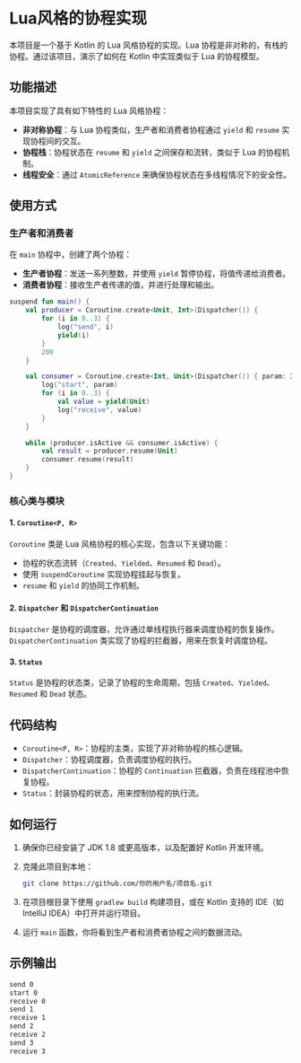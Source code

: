 # Lua风格的协程实现

本项目是一个基于 Kotlin 的 Lua 风格协程的实现。Lua 协程是非对称的，有栈的协程。通过该项目，演示了如何在 Kotlin 中实现类似于 Lua 的协程模型。

## 功能描述

本项目实现了具有如下特性的 Lua 风格协程：

- **非对称协程**：与 Lua 协程类似，生产者和消费者协程通过 `yield` 和 `resume` 实现协程间的交互。
- **协程栈**：协程状态在 `resume` 和 `yield` 之间保存和流转，类似于 Lua 的协程机制。
- **线程安全**：通过 `AtomicReference` 来确保协程状态在多线程情况下的安全性。

## 使用方式

### 生产者和消费者

在 `main` 协程中，创建了两个协程：

- **生产者协程**：发送一系列整数，并使用 `yield` 暂停协程，将值传递给消费者。
- **消费者协程**：接收生产者传递的值，并进行处理和输出。

```kotlin
suspend fun main() {
    val producer = Coroutine.create<Unit, Int>(Dispatcher()) {
        for (i in 0..3) {
            log("send", i)
            yield(i)
        }
        200
    }

    val consumer = Coroutine.create<Int, Unit>(Dispatcher()) { param: Int ->
        log("start", param)
        for (i in 0..3) {
            val value = yield(Unit)
            log("receive", value)
        }
    }

    while (producer.isActive && consumer.isActive) {
        val result = producer.resume(Unit)
        consumer.resume(result)
    }
}
```
### 核心类与模块

#### 1. **`Coroutine<P, R>`**

`Coroutine` 类是 Lua 风格协程的核心实现，包含以下关键功能：

- 协程的状态流转（`Created`、`Yielded`、`Resumed` 和 `Dead`）。
- 使用 `suspendCoroutine` 实现协程挂起与恢复。
- `resume` 和 `yield` 的协同工作机制。

#### 2. **`Dispatcher` 和 `DispatcherContinuation`**

`Dispatcher` 是协程的调度器，允许通过单线程执行器来调度协程的恢复操作。`DispatcherContinuation` 类实现了协程的拦截器，用来在恢复时调度协程。

#### 3. **`Status`**

`Status` 是协程的状态类，记录了协程的生命周期，包括 `Created`、`Yielded`、`Resumed` 和 `Dead` 状态。

## 代码结构

- `Coroutine<P, R>`：协程的主类，实现了非对称协程的核心逻辑。
- `Dispatcher`：协程调度器，负责调度协程的执行。
- `DispatcherContinuation`：协程的 `Continuation` 拦截器，负责在线程池中恢复协程。
- `Status`：封装协程的状态，用来控制协程的执行流。

## 如何运行

1. 确保你已经安装了 JDK 1.8 或更高版本，以及配置好 Kotlin 开发环境。
    
2. 克隆此项目到本地：

    ```bash
    git clone https://github.com/你的用户名/项目名.git
    ```

3. 在项目根目录下使用 `gradlew build` 构建项目，或在 Kotlin 支持的 IDE（如 IntelliJ IDEA）中打开并运行项目。

4. 运行 `main` 函数，你将看到生产者和消费者协程之间的数据流动。

## 示例输出

```bash
send 0
start 0
receive 0
send 1
receive 1
send 2
receive 2
send 3
receive 3
